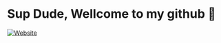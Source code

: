 # Sup Dude, Wellcome to my github  👋

[![Website](http://img.shields.io/badge/Website-FajarTheGGman-black?style=for-the-badge)](https://fajarfirdaus.now.sh)
